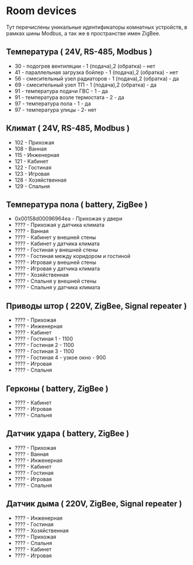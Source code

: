 # Room devices

Тут перечислены уникальные идентификаторы комнатных устройств, в рамках шины Modbus, а так же в пространстве имен ZigBee.

## Температура ( 24V, RS-485, Modbus )

- 30 - подогрев вентиляции - 1 (подача),2 (обратка) - нет
- 41 - параллельная загрузка бойлер - 1 (подача),2 (обратка) - нет
- 56 - смесительный узел радиаторов - 1 (подача),2 (обратка) - да
- 69 - смесительный узел ТП - 1 (подача),2 (обратка) - да
- 91 - температура подачи ГВС - 1 - да
- 91 - температура возле термостата - 2 - да
- 97 - температура пола - 1 - да
- 97 - температура улицы - 2- нет

## Климат ( 24V, RS-485, Modbus )

- 102 - Прихожая
- 108 - Ванная
- 115 - Инженерная
- 121 - Кабинет
- 122 - Гостиная
- 123 - Игровая
- 128 - Хозяйственная
- 129 - Спальня

## Температура пола ( battery, ZigBee )

- 0x00158d00096964ea - Прихожая у двери
- ???? - Прихожая у датчика климата
- ???? - Ванная
- ???? - Кабинет у внешней стены
- ???? - Кабинет у датчика климата
- ???? - Гостиная у внешней стены
- ???? - Гостиная между коридором и гостиной
- ???? - Игровая у внешней стены
- ???? - Игровая у датчика климата
- ???? - Хозяйственная
- ???? - Спальня у внешней стены
- ???? - Спальня у датчика климата

## Приводы штор ( 220V, ZigBee, Signal repeater )

- ???? - Прихожая
- ???? - Инженерная
- ???? - Кабинет
- ???? - Гостиная 1 - 1100
- ???? - Гостиная 2 - 1100
- ???? - Гостиная 3 - 1100
- ???? - Гостиная 4 - узкое окно - 900
- ???? - Игровая
- ???? - Спальня

## Герконы ( battery, ZigBee )

- ???? - Кабинет
- ???? - Игровая
- ???? - Спальня

## Датчик удара ( battery, ZigBee )

- ???? - Прихожая
- ???? - Ванная
- ???? - Инженерная
- ???? - Кабинет
- ???? - Гостиная
- ???? - Игровая
- ???? - Спальня

## Датчик дыма ( 220V, ZigBee, Signal repeater )

- ???? - Инженерная
- ???? - Гостиная
- ???? - Хозяйственная
- ???? - Прихожая
- ???? - Спальня
- ???? - Кабинет
- ???? - Игровая
